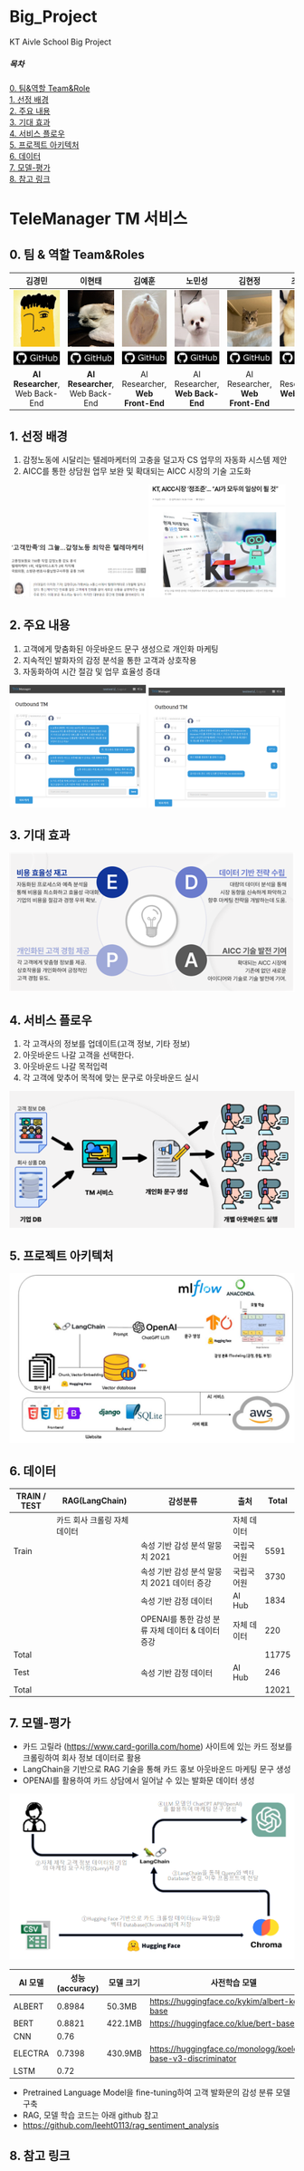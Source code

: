 # Big_Project
KT Aivle School Big Project

##### 목차
[0. 팀&역할 Team&Role](#0-팀--역할-teamroles)  
[1. 선정 배경](#1-선정-배경)  
[2. 주요 내용](#2-주요-내용)  
[3. 기대 효과](#3-기대-효과)  
[4. 서비스 플로우](#4-서비스-플로우)  
[5. 프로젝트 아키텍처](#5-프로젝트-아키텍처)  
[6. 데이터](#6-데이터)  
[7. 모델-평가](#7-모델-평가)  
[8. 참고 링크](#8-참고-링크)  

# TeleManager TM 서비스
## 0. 팀 & 역할 Team&Roles
|**김경민**|**이현태**|**김예훈**|**노민성**|**김현정**|**조민지**|
|:---:|:---:|:---:|:---:|:---:|:---:|
|<img src="/readme_files/GyungMin.png" width="100" height="100"/>|<img src="/readme_files/HyungTae.jpeg" width="100" height="100"/>|<img src="/readme_files/yeahun.jpeg" width="100" height="100"/>|<img src="/readme_files/minseung.png" width="100" height="100"/>|<img src="/readme_files/hyungjung.jpeg" width="100" height="100"/>|<img src="/readme_files/minG.jpeg" width="100" height="100"/>|
|[![GitHub](/readme_files/gitimage.png)](https://github.com/Leon-real)|[![GitHub](/readme_files/gitimage.png)](https://github.com/leeht0113)|[![GitHub](/readme_files/gitimage.png)](https://github.com/yhkimox)|[![GitHub](/readme_files/gitimage.png)](https://github.com/maatanyy)|[![GitHub](/readme_files/gitimage.png)](https://github.com/hyeon8922)|[![GitHub](/readme_files/gitimage.png)](https://github.com/hahahoho0320)|
|**AI Researcher**, Web Back-End|**AI Researcher**, Web Back-End|AI Researcher, **Web Front-End**|AI Researcher, **Web Back-End**|AI Researcher, **Web Front-End**|AI Researcher, **Web Back-End**|

## 1. 선정 배경
1. 감정노동에 시달리는 텔레마케터의 고충을 덜고자 CS 업무의 자동화 시스템 제안   
2. AICC를 통한 상담원 업무 보완 및 확대되는 AICC 시장의 기술 고도화  

<img src="/readme_files/1_1.png" style="width:48%;"> <img src="/readme_files/1_2.png" style="width:48%;">


## 2. 주요 내용
1. 고객에게 맞춤화된 아웃바운드 문구 생성으로 개인화 마케팅   
2. 지속적인 발화자의 감정 분석을 통한 고객과 상호작용  
3. 자동화하여 시간 절감 및 업무 효율성 증대  

<img src="/readme_files/2_1.png" style="width:48%;"> <img src="/readme_files/2_2.png" style="width:48%;">

## 3. 기대 효과
<img src="/readme_files/3_1.png" style="width:100%;">

## 4. 서비스 플로우
1. 각 고객사의 정보를 업데이트(고객 정보, 기타 정보)  
2. 아웃바운드 나갈 고객을 선택한다.  
3. 아웃바운드 나갈 목적입력  
4. 각 고객에 맞추어 목적에 맞는 문구로 아웃바운드 실시  
<img src="/readme_files/flow.png"/>


## 5. 프로젝트 아키텍처
<img src="/readme_files/5_1.png" style="width:100%;">

## 6. 데이터
|TRAIN / TEST|RAG(LangChain)|감성분류|출처|Total|
|------------|--------------|--------|----|-----|
||카드 회사 크롤링 자체 데이터||자체 데이터||
|Train||속성 기반 감성 분석 말뭉치 2021|국립국어원|5591|
|||속성 기반 감성 분석 말뭉치 2021 데이터 증강|국립국어원|3730|
|||속성 기반 감정 데이터|AI Hub|1834|
|||OPENAI를 통한 감성 분류 자체 데이터 & 데이터 증강|자체 데이터|220|
|Total||||11775|
|Test||속성 기반 감정 데이터|AI Hub|246|
|Total||||12021|

## 7. 모델-평가
* 카드 고릴라 (https://www.card-gorilla.com/home) 사이트에 있는 카드 정보를 크롤링하여 회사 정보 데이터로 활용
* LangChain을 기반으로 RAG 기술을 통해 카드 홍보 아웃바운드 마케팅 문구 생성
* OPENAI를 활용하여 카드 상담에서 일어날 수 있는 발화문 데이터 생성

<img src="/readme_files/6_1.png" style="width:100%;">

|AI 모델|성능(accuracy)|모델 크기|사전학습 모델|
|-------|--------------|---------|-------------|
|ALBERT|0.8984|50.3MB|https://huggingface.co/kykim/albert-kor-base|
|BERT|0.8821|422.1MB|https://huggingface.co/klue/bert-base|
|CNN|0.76|||
|ELECTRA|0.7398|430.9MB|https://huggingface.co/monologg/koelectra-base-v3-discriminator|
|LSTM|0.72|||

* Pretrained Language Model을 fine-tuning하여 고객 발화문의 감성 분류 모델 구축
* RAG, 모델 학습 코드는 아래 github 참고
* https://github.com/leeht0113/rag_sentiment_analysis

## 8. 참고 링크







